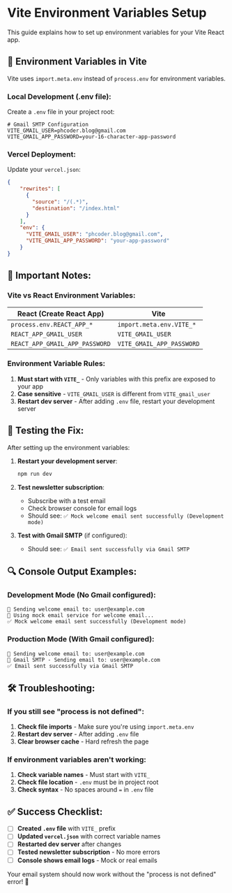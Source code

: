 # Vite Environment Variables Setup

This guide explains how to set up environment variables for your Vite React app.

## 🔧 **Environment Variables in Vite**

Vite uses `import.meta.env` instead of `process.env` for environment variables.

### **Local Development (.env file):**

Create a `.env` file in your project root:

```env
# Gmail SMTP Configuration
VITE_GMAIL_USER=phcoder.blog@gmail.com
VITE_GMAIL_APP_PASSWORD=your-16-character-app-password
```

### **Vercel Deployment:**

Update your `vercel.json`:

```json
{
    "rewrites": [
      {
        "source": "/(.*)",
        "destination": "/index.html"
      }
    ],
    "env": {
      "VITE_GMAIL_USER": "phcoder.blog@gmail.com",
      "VITE_GMAIL_APP_PASSWORD": "your-app-password"
    }
}
```

## 📝 **Important Notes:**

### **Vite vs React Environment Variables:**

| React (Create React App) | Vite |
|--------------------------|------|
| `process.env.REACT_APP_*` | `import.meta.env.VITE_*` |
| `REACT_APP_GMAIL_USER` | `VITE_GMAIL_USER` |
| `REACT_APP_GMAIL_APP_PASSWORD` | `VITE_GMAIL_APP_PASSWORD` |

### **Environment Variable Rules:**

1. **Must start with `VITE_`** - Only variables with this prefix are exposed to your app
2. **Case sensitive** - `VITE_GMAIL_USER` is different from `VITE_gmail_user`
3. **Restart dev server** - After adding `.env` file, restart your development server

## 🚀 **Testing the Fix:**

After setting up the environment variables:

1. **Restart your development server**:
   ```bash
   npm run dev
   ```

2. **Test newsletter subscription**:
   - Subscribe with a test email
   - Check browser console for email logs
   - Should see: `✅ Mock welcome email sent successfully (Development mode)`

3. **Test with Gmail SMTP** (if configured):
   - Should see: `✅ Email sent successfully via Gmail SMTP`

## 🔍 **Console Output Examples:**

### **Development Mode (No Gmail configured):**
```
📧 Sending welcome email to: user@example.com
📧 Using mock email service for welcome email...
✅ Mock welcome email sent successfully (Development mode)
```

### **Production Mode (With Gmail configured):**
```
📧 Sending welcome email to: user@example.com
📧 Gmail SMTP - Sending email to: user@example.com
✅ Email sent successfully via Gmail SMTP
```

## 🛠️ **Troubleshooting:**

### **If you still see "process is not defined":**
1. **Check file imports** - Make sure you're using `import.meta.env`
2. **Restart dev server** - After adding `.env` file
3. **Clear browser cache** - Hard refresh the page

### **If environment variables aren't working:**
1. **Check variable names** - Must start with `VITE_`
2. **Check file location** - `.env` must be in project root
3. **Check syntax** - No spaces around `=` in `.env` file

## ✅ **Success Checklist:**

- [ ] **Created `.env` file** with `VITE_` prefix
- [ ] **Updated `vercel.json`** with correct variable names
- [ ] **Restarted dev server** after changes
- [ ] **Tested newsletter subscription** - No more errors
- [ ] **Console shows email logs** - Mock or real emails

Your email system should now work without the "process is not defined" error! 🎉 